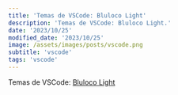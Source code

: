 ```yaml
---
title: 'Temas de VSCode: Bluloco Light'
description: 'Temas de VSCode: Bluloco Light.'
date: '2023/10/25'
modified_date: '2023/10/25'
image: /assets/images/posts/vscode.png
subtitle: 'vscode'
tags: 'vscode'
---
```


Temas de VSCode: [Bluloco Light](https://marketplace.visualstudio.com/items?itemName=uloco.theme-bluloco-light)
